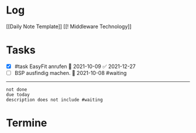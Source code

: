 # Log 
[[Daily Note Template]]
[[! Middleware Technology]]

# Tasks
- [x] #task EasyFit anrufen 📅 2021-10-09 ✅ 2021-12-27
- [ ] BSP ausfindig machen. 📅 2021-10-08 #waiting

---
```tasks
not done
due today
description does not include #waiting
```

# Termine

